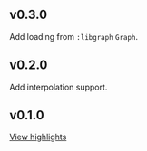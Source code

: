 ## v0.3.0

Add loading from `:libgraph` `Graph`.

## v0.2.0

Add interpolation support.

## v0.1.0

[View highlights](https://github.com/princemaple/dg/blob/v0.1.0/README.md#highlights)

